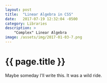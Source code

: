 ```yaml
---
layout: post
title:  "Linear Algebra in CSS"
date:   2017-07-19 12:32:04 -0500
category: Libraries
description: >
    "Complex" Linear Algebra
image: /assets/img/2017-01-03-7.png
---
```

# {{ page.title }}

Maybe someday I'll write this. It was a wild ride.